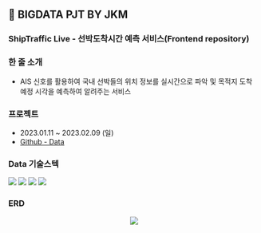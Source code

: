 ## 💛 BIGDATA PJT BY JKM

### ShipTraffic Live - 선박도착시간 예측 서비스(Frontend repository)

### 한 줄 소개

- AIS 신호를 활용하여 국내 선박들의 위치 정보를 실시간으로 파악 및 목적지 도착 예정 시각을 예측하여 알려주는 서비스

### 프로젝트
-  2023.01.11 ~ 2023.02.09 (일)
- [Github - Data](https://github.com/K-Digital-Two/JKM1-DA)

### Data 기술스텍
<a href = https://github.com/Choi-09/MySQL> <img src="https://img.shields.io/badge/MySQL-4479A1?style=flat&logo=MySQL&logoColor=white"/></a>
<a href = https://github.com/Choi-09/Python> <img src="https://img.shields.io/badge/Python-3766AB?style=flat&logo=Python&logoColor=white"/></a>
<a href = https://github.com/Choi-09/Tensorflow> <img src="https://img.shields.io/badge/Tensorflow-FF6F00?style=flat&logo=Tensorflow&logoColor=white"/></a>
<a href = https://github.com/Choi-09/JupyterNB> <img src="https://img.shields.io/badge/Jupyter-F37626?style=flat&logo=Jupyter&logoColor=white"/></a> 

### ERD
<p align = center> <img src = https://user-images.githubusercontent.com/51871037/215451873-ee964b57-a528-4b5b-abd5-b5c300f2a810.png></p>

